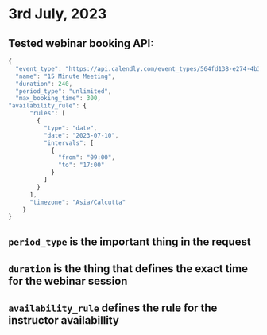 # 3rd July, 2023

## Tested webinar booking API:

```js
{
  "event_type": "https://api.calendly.com/event_types/564fd138-e274-4b36-bf10-d39090ba8725",
  "name": "15 Minute Meeting",
  "duration": 240,
  "period_type": "unlimited",
  "max_booking_time": 300,
"availability_rule": {
      "rules": [
        {
          "type": "date",
          "date": "2023-07-10",
          "intervals": [
            {
              "from": "09:00",
              "to": "17:00"
            }
          ]
        }
      ],
      "timezone": "Asia/Calcutta"
    }
}
```

## `period_type` is the important thing in the request
## `duration` is the thing that defines the exact time for the webinar session
## `availability_rule` defines the rule for the instructor availabillity